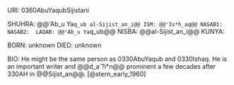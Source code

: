 URI: 0360AbuYaqubSijistani

SHUHRA: @@'Ab_u Ya`q_ub al-Sijist_an_i@@
ISM: @@'Is*h_aq@@
NASAB1: 
NASAB2: 
LAQAB: @@'Ab_u Ya`q_ub@@
NISBA: @@al-Sijist_an_i@@
KUNYA: 

BORN: unknown
DIED: unknown

BIO: He might be the same person as 0330AbuYaqub and 0330Ishaq. He is an important writer and @@d_a`?i*n@@ prominent a few decades after 330AH in @@Sijist_an@@. [@stern_early_1960]
